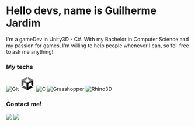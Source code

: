 # Hello devs, name is Guilherme Jardim
I'm a gameDev in Unity3D - C#. With my Bachelor in Computer Science and my passion for games, I'm willing to help people whenever I can, so fell free to ask me anything!
   
### My techs
  <img alt="Git" src="https://cdn.jsdelivr.net/gh/devicons/devicon/icons/git/git-original.svg" width=40 height=40 /> <img alt="Unity" src="https://github.com/devicons/devicon/blob/v2.15.1/icons/unity/unity-original.svg" width=40 height=40 /> <img alt="C" src="https://user-images.githubusercontent.com/74430503/178512870-f58e1b32-b738-4949-a566-be513f28d439.png" width=40 height=40 /> <img alt="Grasshopper" src="https://icon-library.com/images/grasshopper-icon/grasshopper-icon-17.jpg" width=40 height=40 /> <img alt="Rhino3D" src="https://cdn.icon-icons.com/icons2/3053/PNG/512/rhinoceros_macos_bigsur_icon_189781.png" width=40 height=40 />
  
  
### Contact me!
  <a href="mailto:guilhermelucio@gmail.com"><img src="https://img.shields.io/badge/Gmail-D14836?style=for-the-badge&logo=gmail&logoColor=white" target="_blank"></a> <a href="https://www.linkedin.com/in/guilhermeluciojardim" target="_blank"><img src="https://img.shields.io/badge/-LinkedIn-%230077B5?style=for-the-badge&logo=linkedin&logoColor=white" target="_blank"></a>
